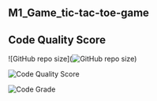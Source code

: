  ##  M1_Game_tic-tac-toe-game

## Code Quality Score
 
  
 ![GitHub repo size](![GitHub repo size](https://img.shields.io/github/repo-size/Sidhu75/M2-Embedded_DcmotorInterfacingwithATMEGA328P))
 
 
 ![Code Quality Score](https://api.codiga.io/project/29858/score/svg)
 
 
 ![Code Grade]( https://api.codiga.io/project/29858/status/svg)
